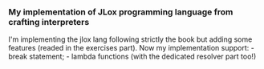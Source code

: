 ### My implementation of JLox programming language from crafting interpreters

I'm implementing the jlox lang following strictly the book but adding some features (readed in the exercises part).
Now my implementation support:
    - break statement;
    - lambda functions (with the dedicated resolver part too!)
